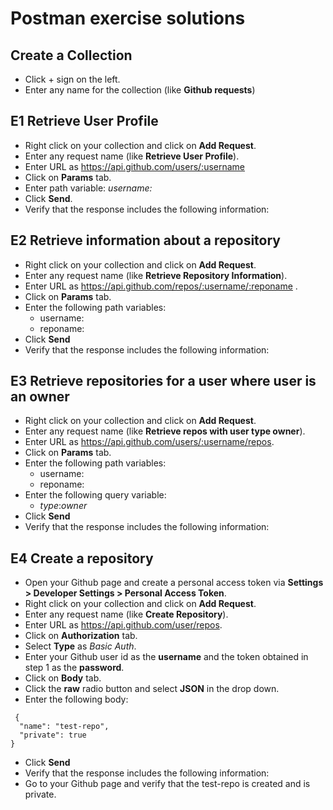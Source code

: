 # Postman exercise solutions

## Create a Collection

 - Click + sign on the left.
 - Enter any name for the collection (like **Github requests**) 

## E1 Retrieve User Profile

 - Right click on your collection and click on **Add Request**.
 - Enter any request name (like **Retrieve User Profile**).
 - Enter URL as https://api.github.com/users/:username
 - Click on **Params** tab. 
 - Enter path variable: *username:*
 -  Click **Send**.
 - Verify that the response includes the following information:


## E2 Retrieve information about a repository

 - Right click on your collection and click on **Add Request**.
 - Enter any request name (like **Retrieve Repository Information**).
 - Enter URL as https://api.github.com/repos/:username/:reponame .
 - Click on **Params** tab. 
 - Enter the following path variables:
 	 - username:
	 - reponame:
 - Click **Send**
 - Verify that the response includes the following information:

## E3 Retrieve repositories for a user where user is an owner

 - Right click on your collection and click on **Add Request**.
 - Enter any request name (like **Retrieve repos with user type owner**).
 - Enter URL as https://api.github.com/users/:username/repos.
 - Click on **Params** tab. 
 - Enter the following path variables:
	 - username:
	 - reponame:
 - Enter the following query variable:
	 - 	 *type*:*owner*
 - Click **Send**
 - Verify that the response includes the following information:

## E4 Create a repository

- Open your Github page and create a personal access token via **Settings > Developer Settings > Personal Access Token**.
 - Right click on your collection and click on **Add Request**.
 - Enter any request name (like **Create Repository**).
 - Enter URL as https://api.github.com/user/repos.
 - Click on **Authorization** tab.
 - Select **Type** as *Basic Auth*.
 - Enter your Github user id as the **username** and the token obtained in step 1 as the **password**.
 - Click on **Body** tab.
 - Click the **raw** radio button and select **JSON** in the drop down.
 - Enter the following body:
```
 {
  "name": "test-repo",
  "private": true
}
```
 - Click **Send**
 - Verify that the response includes the following information: 
 - Go to your Github page and verify that the test-repo is created and is private.
